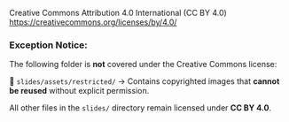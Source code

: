 Creative Commons Attribution 4.0 International (CC BY 4.0)
https://creativecommons.org/licenses/by/4.0/

### Exception Notice:

The following folder is **not** covered under the Creative Commons license:

🚫 `slides/assets/restricted/` → Contains copyrighted images that **cannot be reused** without explicit permission.

All other files in the `slides/` directory remain licensed under **CC BY 4.0**.
